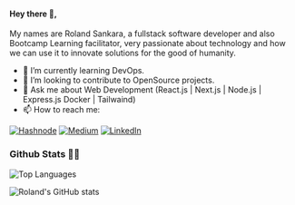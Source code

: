 #### Hey there 👋,
My names are Roland Sankara, a fullstack software developer and also Bootcamp Learning facilitator, very passionate about technology and how we can use it to innovate solutions for the good of humanity.

- 🌱 I’m currently learning DevOps.
- 👯 I’m looking to contribute to OpenSource projects. 
- 💬 Ask me about Web Development (React.js | Next.js | Node.js | Express.js  Docker | Tailwaind)
- 📫 How to reach me: 

[![Hashnode](https://img.shields.io/badge/Hashnode-2962FF?style=for-the-badge&logo=hashnode&logoColor=white)](http://blog.rolandsankara.com/)
[![Medium](https://img.shields.io/badge/Medium-12100E?style=for-the-badge&logo=medium&logoColor=white)](https://rolandsankara.medium.com/)
[![LinkedIn](https://img.shields.io/badge/LinkedIn-0077B5?style=for-the-badge&logo=linkedin&logoColor=white)](https://www.linkedin.com/in/roland-sankara-808162192/)

### Github Stats 🌱✨

![Top Languages](https://github-readme-stats.vercel.app/api/top-langs/?username=Roland-Sankara&layout=compact)

![Roland's GitHub stats](https://github-readme-stats.vercel.app/api?username=Roland-Sankara&show_icons=true&theme=highcontrast)


<!--
- 🔭 I’m currently working on ...
- 🌱 I’m currently learning ...
- 👯 I’m looking to collaborate on ...
- 🤔 I’m looking for help with ...
- 💬 Ask me about ...
- 📫 How to reach me: ...
- 😄 Pronouns: ...
- ⚡ Fun fact: ...
-->

